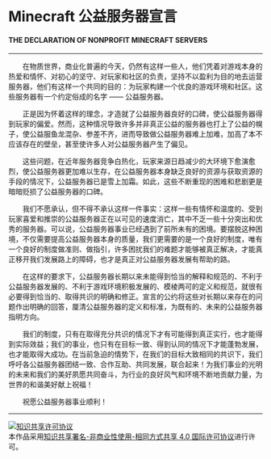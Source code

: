 # Minecraft 公益服务器宣言
#### THE DECLARATION OF NONPROFIT MINECRAFT SERVERS

-----

　　在物质世界，商业化普遍的今天，仍然有这样一些人，他们凭着对游戏本身的热爱和情怀、对初心的坚守、对玩家和社区的负责，坚持不以盈利为目的地去运营服务器，他们有这样一个共同的目的：为玩家构建一个优良的游戏环境和社区。这些服务器有一个约定俗成的名字 —— 公益服务器。

　　正是因为怀着这样的理念，才造就了公益服务器良好的口碑，使公益服务器得到玩家的偏爱。然而，这种情况导致许多并非真正公益的服务器也打上了公益的幌子，使公益服鱼龙混杂、参差不齐，进而导致做公益服务器难上加难，加高了本不应该存在的壁垒，甚至使许多人对公益服务器产生了偏见。

　　这些问题，在近年服务器竞争白热化，玩家来源日趋减少的大环境下愈演愈烈，使公益服务器更加难以生存，在公益服务器本身缺乏良好的资源与获取资源的手段的情况下，公益服务器已是雪上加霜。如此，这些不断重现的困难和悲剧更是暗暗贬损了公益服务器的口碑。

　　我们不愿承认，但不得不承认这样一件事实：这样一些有情怀和温度的、受到玩家喜爱和推崇的公益服务器正在以可见的速度消亡，其中不乏一些十分突出和优秀的服务器。可以说，公益服务器事业已经遇到了前所未有的困境。要摆脱这种困境，不仅需要提高公益服务器本身的质量，我们更需要的是一个良好的制度，唯有一个良好的制度做准则、做指引，许多困扰我们的难题才能够被真正解决，才能真正移开我们发展路上的障碍，也才是真正对公益服务器发展有帮助的路。
 
　　在这样的要求下，公益服务器长期以来未能得到恰当的解释和规范的、不利于公益服务器发展的、不利于游戏环境积极发展的、模棱两可的定义和规范，就很有必要得到恰当的、取得共识的明确和修正。宣言的公约将这些对长期以来存在的问题作出明确的回答，厘清公益服务器的定义和标准，为既有的、未来的公益服务器指明方向。

　　我们的制度，只有在取得充分共识的情况下才有可能得到真正实行，也才能得到实际效益；我们的事业，也只有在目标一致、得到认同的情况下才能蓬勃发展，也才能取得大成功。在当前急迫的情势下，在我们的目标大致相同的共识下，我们呼吁各公益服务器团结一致、合作互助、共同发展，联合起来！为我们事业的光明的未来和我们的美好夙愿共同奋斗，为行业的良好风气和环境不断地贡献力量，为世界的和谐美好献上祝福！

　　祝愿公益服务器事业顺利！


-----


<a rel="license" href="http://creativecommons.org/licenses/by-nc-sa/4.0/"><img alt="知识共享许可协议" style="border-width:0" src="https://i.creativecommons.org/l/by-nc-sa/4.0/88x31.png" /></a><br />本作品采用<a rel="license" href="http://creativecommons.org/licenses/by-nc-sa/4.0/">知识共享署名-非商业性使用-相同方式共享 4.0 国际许可协议</a>进行许可。

